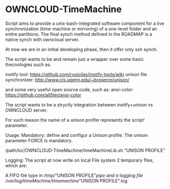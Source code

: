 # OWNCLOUD-TimeMachine
Script aims to provide a unix-bash-integrated software component for a live synchronization (time-machine or mirroring) of a one-level folder and an entire partitions. The final synch method defined in the ROADMAP is a native synch with owncloud server.

At now we are in an initial developing phase, then it offer only ssh synch.

The script wants to be and remain just a wrapper over some basic thecnologies such as: 

inotify tool: https://github.com/rvoicilas/inotify-tools/wiki
unison file synchronizer: http://www.cis.upenn.edu/~bcpierce/unison/

and some very useful open source code, such as:
ansi-color: https://github.com/ali5ter/ansi-color

The script wants to be a stryctly integration between inotify+unison vs OWNCLOUD server. 

For such reason the name of a unison profile represents the script' parameter.

Usage:
Mandatory: define and configur a Unison profile.
The unison parameter FORCE is mandatory.

/path/to//OWNCLOUD-TimeMachine/timeMachineLib.sh "UNISON PROFILE"

Logging: The script at now write on local File system 2 temporary files, which are:

A FIFO file type in 
  /tmp/"UNISON PROFILE"_pipe 
and a logging file 
  /var/log/timeMachine/timemachine_"UNISON PROFILE".log
